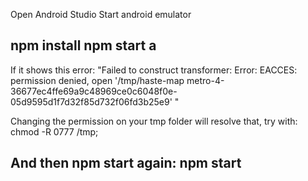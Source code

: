 Open Android Studio
Start android emulator

npm install
npm start
a
  ---
  If it shows this error: 
    "Failed to construct transformer:  Error: EACCES: permission denied, open '/tmp/haste-map metro-4-36677ec4ffe69a9c48969ce0c6048f0e-05d9595d1f7d32f85d732f06fd3b25e9' "

  Changing the permission on your tmp folder will resolve that, try with: 
    chmod -R 0777 /tmp;
    
  And then npm start again:
      npm start
  ---
